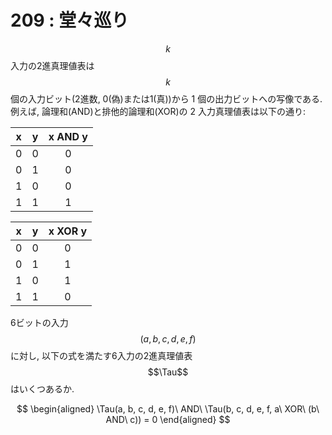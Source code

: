 # 209 : 堂々巡り

$$k$$ 入力の2進真理値表は $$k$$ 個の入力ビット(2進数, 0(偽)または1(真))から 1 個の出力ビットへの写像である. 例えば, 論理和(AND)と排他的論理和(XOR)の 2 入力真理値表は以下の通り:

x | y | x AND y
:---:|:---:|:---:
0 | 0 | 0
0 | 1 | 0
1 | 0 | 0
1 | 1 | 1

x | y | x XOR y
:---:|:---:|:---:
0 | 0 | 0
0 | 1 | 1
1 | 0 | 1
1 | 1 | 0

6ビットの入力 $$(a,b,c,d,e,f)$$ に対し, 以下の式を満たす6入力の2進真理値表 $$\Tau$$ はいくつあるか.

$$
\begin{aligned}
\Tau(a, b, c, d, e, f)\ AND\ \Tau(b, c, d, e, f, a\ XOR\ (b\ AND\ c)) = 0
\end{aligned}
$$
